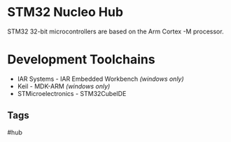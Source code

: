 # STM32 Nucleo Hub

STM32 32-bit microcontrollers are based on the Arm Cortex -M processor.  

# Development Toolchains
* IAR Systems - IAR Embedded Workbench *(windows only)*  
* Keil - MDK-ARM  *(windows only)*  
* STMicroelectronics - STM32CubeIDE  

## Tags
#hub
